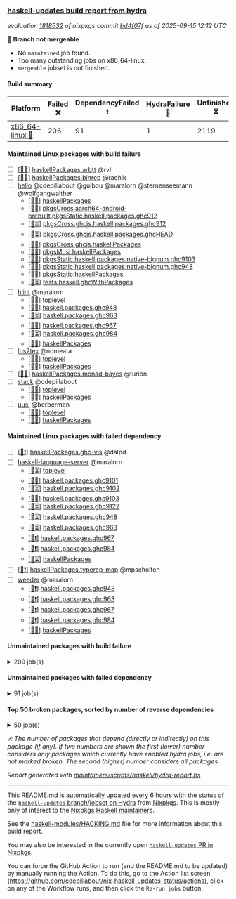 ### [haskell-updates build report from hydra](https://hydra.nixos.org/jobset/nixpkgs/haskell-updates)
*evaluation [1818532](https://hydra.nixos.org/eval/1818532) of nixpkgs commit [bd4f07f](https://github.com/NixOS/nixpkgs/commits/bd4f07f2c11a0ad031c4c6c615bd3e3d6d39189c) as of 2025-09-15 12:12 UTC*

🔴 **Branch not mergeable**
  * No `maintained` job found.
  * Too many outstanding jobs on x86_64-linux.
  * `mergeable` jobset is not finished.

#### Build summary

 | Platform | Failed ❌ | DependencyFailed ❗ | HydraFailure 🚧 | Unfinished ⏳ | Success ✅ | 
 | --- | --- | --- | --- | --- | --- | 
 | [x86_64-linux 🐧](https://hydra.nixos.org/eval/1818532?filter=.x86_64-linux) | 206 | 91 | 1 | 2119 | 5141 | 
#### Maintained Linux packages with build failure
- [ ] [[🐧❌]](https://hydra.nixos.org/build/307516851) [haskellPackages.arbtt](https://hydra.nixos.org/eval/1818532?filter=haskellPackages.arbtt) @rvl
- [ ] [[🐧❌]](https://hydra.nixos.org/build/307517077) [haskellPackages.binrep](https://hydra.nixos.org/eval/1818532?filter=haskellPackages.binrep) @raehik
- [ ] [hello](https://hydra.nixos.org/eval/1818532?filter=hello) @cdepillabout @guibou @maralorn @sternenseemann @wolfgangwalther
  - [[🐧✅]](https://hydra.nixos.org/build/307519173) [haskellPackages](https://hydra.nixos.org/eval/1818532?filter=haskellPackages.hello)
  - [[🐧✅]](https://hydra.nixos.org/build/307523365) [pkgsCross.aarch64-android-prebuilt.pkgsStatic.haskell.packages.ghc912](https://hydra.nixos.org/eval/1818532?filter=pkgsCross.aarch64-android-prebuilt.pkgsStatic.haskell.packages.ghc912.hello)
  - [[🐧⏳]](https://hydra.nixos.org/build/307611663) [pkgsCross.ghcjs.haskell.packages.ghc912](https://hydra.nixos.org/eval/1818532?filter=pkgsCross.ghcjs.haskell.packages.ghc912.hello)
  - [[🐧⏳]](https://hydra.nixos.org/build/307611667) [pkgsCross.ghcjs.haskell.packages.ghcHEAD](https://hydra.nixos.org/eval/1818532?filter=pkgsCross.ghcjs.haskell.packages.ghcHEAD.hello)
  - [[🐧✅]](https://hydra.nixos.org/build/307611671) [pkgsCross.ghcjs.haskellPackages](https://hydra.nixos.org/eval/1818532?filter=pkgsCross.ghcjs.haskellPackages.hello)
  - [[🐧✅]](https://hydra.nixos.org/build/307523381) [pkgsMusl.haskellPackages](https://hydra.nixos.org/eval/1818532?filter=pkgsMusl.haskellPackages.hello)
  - [[🐧❌]](https://hydra.nixos.org/build/307523388) [pkgsStatic.haskell.packages.native-bignum.ghc9103](https://hydra.nixos.org/eval/1818532?filter=pkgsStatic.haskell.packages.native-bignum.ghc9103.hello)
  - [[🐧✅]](https://hydra.nixos.org/build/307511899) [pkgsStatic.haskell.packages.native-bignum.ghc948](https://hydra.nixos.org/eval/1818532?filter=pkgsStatic.haskell.packages.native-bignum.ghc948.hello)
  - [[🐧✅]](https://hydra.nixos.org/build/307511902) [pkgsStatic.haskellPackages](https://hydra.nixos.org/eval/1818532?filter=pkgsStatic.haskellPackages.hello)
  - [[🐧⏳]](https://hydra.nixos.org/build/307523433) [tests.haskell.ghcWithPackages](https://hydra.nixos.org/eval/1818532?filter=tests.haskell.ghcWithPackages.hello)
- [ ] [hlint](https://hydra.nixos.org/eval/1818532?filter=hlint) @maralorn
  - [[🐧✅]](https://hydra.nixos.org/build/307523323) [toplevel](https://hydra.nixos.org/eval/1818532?filter=hlint)
  - [[🐧✅]](https://hydra.nixos.org/build/307504305) [haskell.packages.ghc948](https://hydra.nixos.org/eval/1818532?filter=haskell.packages.ghc948.hlint)
  - [[🐧⏳]](https://hydra.nixos.org/build/307609865) [haskell.packages.ghc963](https://hydra.nixos.org/eval/1818532?filter=haskell.packages.ghc963.hlint)
  - [[🐧❌]](https://hydra.nixos.org/build/307609888) [haskell.packages.ghc967](https://hydra.nixos.org/eval/1818532?filter=haskell.packages.ghc967.hlint)
  - [[🐧⏳]](https://hydra.nixos.org/build/307609887) [haskell.packages.ghc984](https://hydra.nixos.org/eval/1818532?filter=haskell.packages.ghc984.hlint)
  - [[🐧✅]](https://hydra.nixos.org/build/307519260) [haskellPackages](https://hydra.nixos.org/eval/1818532?filter=haskellPackages.hlint)
- [ ] [lhs2tex](https://hydra.nixos.org/eval/1818532?filter=lhs2tex) @nomeata
  - [[🐧❌]](https://hydra.nixos.org/build/307523330) [toplevel](https://hydra.nixos.org/eval/1818532?filter=lhs2tex)
  - [[🐧❌]](https://hydra.nixos.org/build/307520007) [haskellPackages](https://hydra.nixos.org/eval/1818532?filter=haskellPackages.lhs2tex)
- [ ] [[🐧❌]](https://hydra.nixos.org/build/307520391) [haskellPackages.monad-bayes](https://hydra.nixos.org/eval/1818532?filter=haskellPackages.monad-bayes) @turion
- [ ] [stack](https://hydra.nixos.org/eval/1818532?filter=stack) @cdepillabout
  - [[🐧❌]](https://hydra.nixos.org/build/307611676) [toplevel](https://hydra.nixos.org/eval/1818532?filter=stack)
  - [[🐧❌]](https://hydra.nixos.org/build/307611399) [haskellPackages](https://hydra.nixos.org/eval/1818532?filter=haskellPackages.stack)
- [ ] [uusi](https://hydra.nixos.org/eval/1818532?filter=uusi) @berberman
  - [[🐧❌]](https://hydra.nixos.org/build/307523422) [toplevel](https://hydra.nixos.org/eval/1818532?filter=uusi)
  - [[🐧❌]](https://hydra.nixos.org/build/307522902) [haskellPackages](https://hydra.nixos.org/eval/1818532?filter=haskellPackages.uusi)
#### Maintained Linux packages with failed dependency
- [ ] [[🐧❗]](https://hydra.nixos.org/build/307518607) [haskellPackages.ghc-vis](https://hydra.nixos.org/eval/1818532?filter=haskellPackages.ghc-vis) @dalpd
- [ ] [haskell-language-server](https://hydra.nixos.org/eval/1818532?filter=haskell-language-server) @maralorn
  - [[🐧⏳]](https://hydra.nixos.org/build/307609909) [toplevel](https://hydra.nixos.org/eval/1818532?filter=haskell-language-server)
  - [[🐧✅]](https://hydra.nixos.org/build/307609845) [haskell.packages.ghc9101](https://hydra.nixos.org/eval/1818532?filter=haskell.packages.ghc9101.haskell-language-server)
  - [[🐧⏳]](https://hydra.nixos.org/build/307609854) [haskell.packages.ghc9102](https://hydra.nixos.org/eval/1818532?filter=haskell.packages.ghc9102.haskell-language-server)
  - [[🐧✅]](https://hydra.nixos.org/build/307609861) [haskell.packages.ghc9103](https://hydra.nixos.org/eval/1818532?filter=haskell.packages.ghc9103.haskell-language-server)
  - [[🐧⏳]](https://hydra.nixos.org/build/307609875) [haskell.packages.ghc9122](https://hydra.nixos.org/eval/1818532?filter=haskell.packages.ghc9122.haskell-language-server)
  - [[🐧⏳]](https://hydra.nixos.org/build/307609890) [haskell.packages.ghc948](https://hydra.nixos.org/eval/1818532?filter=haskell.packages.ghc948.haskell-language-server)
  - [[🐧⏳]](https://hydra.nixos.org/build/307609904) [haskell.packages.ghc963](https://hydra.nixos.org/eval/1818532?filter=haskell.packages.ghc963.haskell-language-server)
  - [[🐧❗]](https://hydra.nixos.org/build/307609906) [haskell.packages.ghc967](https://hydra.nixos.org/eval/1818532?filter=haskell.packages.ghc967.haskell-language-server)
  - [[🐧❗]](https://hydra.nixos.org/build/307609931) [haskell.packages.ghc984](https://hydra.nixos.org/eval/1818532?filter=haskell.packages.ghc984.haskell-language-server)
  - [[🐧⏳]](https://hydra.nixos.org/build/307610850) [haskellPackages](https://hydra.nixos.org/eval/1818532?filter=haskellPackages.haskell-language-server)
- [ ] [[🐧❗]](https://hydra.nixos.org/build/307522751) [haskellPackages.typerep-map](https://hydra.nixos.org/eval/1818532?filter=haskellPackages.typerep-map) @mpscholten
- [ ] [weeder](https://hydra.nixos.org/eval/1818532?filter=weeder) @maralorn
  - [[🐧❗]](https://hydra.nixos.org/build/307504307) [haskell.packages.ghc948](https://hydra.nixos.org/eval/1818532?filter=haskell.packages.ghc948.weeder)
  - [[🐧❗]](https://hydra.nixos.org/build/307504329) [haskell.packages.ghc963](https://hydra.nixos.org/eval/1818532?filter=haskell.packages.ghc963.weeder)
  - [[🐧❗]](https://hydra.nixos.org/build/307504357) [haskell.packages.ghc967](https://hydra.nixos.org/eval/1818532?filter=haskell.packages.ghc967.weeder)
  - [[🐧❗]](https://hydra.nixos.org/build/307504392) [haskell.packages.ghc984](https://hydra.nixos.org/eval/1818532?filter=haskell.packages.ghc984.weeder)
  - [[🐧✅]](https://hydra.nixos.org/build/307523095) [haskellPackages](https://hydra.nixos.org/eval/1818532?filter=haskellPackages.weeder)
#### Unmaintained packages with build failure
<details><summary>209 job(s) </summary>

- [ ] [[🐧❌]](https://hydra.nixos.org/build/307518583) [haskellPackages.ghc-typelits-knownnat](https://hydra.nixos.org/eval/1818532?filter=haskellPackages.ghc-typelits-knownnat)  ⤴️ 20 | 60
- [ ] [[🐧❌]](https://hydra.nixos.org/build/307519070) [haskellPackages.hashmap-io](https://hydra.nixos.org/eval/1818532?filter=haskellPackages.hashmap-io)  ⤴️ 5 | 9
- [ ] [[🐧❌]](https://hydra.nixos.org/build/307516269) [haskellPackages.accelerate](https://hydra.nixos.org/eval/1818532?filter=haskellPackages.accelerate)  ⤴️ 4 | 42
- [ ] [[🐧❌]](https://hydra.nixos.org/build/307517496) [haskellPackages.conferer](https://hydra.nixos.org/eval/1818532?filter=haskellPackages.conferer)  ⤴️ 4 | 13
- [ ] [[🐧❌]](https://hydra.nixos.org/build/307516784) [haskellPackages.ascii-caseless](https://hydra.nixos.org/eval/1818532?filter=haskellPackages.ascii-caseless)  ⤴️ 4 | 12
- [ ] [[🐧❌]](https://hydra.nixos.org/build/307520084) [haskellPackages.liquid-ghc-prim](https://hydra.nixos.org/eval/1818532?filter=haskellPackages.liquid-ghc-prim)  ⤴️ 4 | 4
- [ ] [[🐧❌]](https://hydra.nixos.org/build/307519565) [haskellPackages.hw-string-parse](https://hydra.nixos.org/eval/1818532?filter=haskellPackages.hw-string-parse)  ⤴️ 3 | 29
- [ ] [[🐧❌]](https://hydra.nixos.org/build/307518686) [haskellPackages.gitlib](https://hydra.nixos.org/eval/1818532?filter=haskellPackages.gitlib)  ⤴️ 3 | 7
- [ ] [[🐧❌]](https://hydra.nixos.org/build/307520550) [haskellPackages.nanovg](https://hydra.nixos.org/eval/1818532?filter=haskellPackages.nanovg)  ⤴️ 3 | 5
- [ ] [[🐧❌]](https://hydra.nixos.org/build/307521928) [haskellPackages.single-tuple](https://hydra.nixos.org/eval/1818532?filter=haskellPackages.single-tuple)  ⤴️ 3 | 4
- [ ] [[🐧❌]](https://hydra.nixos.org/build/307522842) [haskellPackages.universum](https://hydra.nixos.org/eval/1818532?filter=haskellPackages.universum)  ⤴️ 2 | 25
- [ ] [[🐧❌]](https://hydra.nixos.org/build/307521331) [haskellPackages.quantification](https://hydra.nixos.org/eval/1818532?filter=haskellPackages.quantification)  ⤴️ 2 | 10
- [ ] [[🐧❌]](https://hydra.nixos.org/build/307519217) [haskellPackages.hgmp](https://hydra.nixos.org/eval/1818532?filter=haskellPackages.hgmp)  ⤴️ 2 | 6
- [ ] [[🐧❌]](https://hydra.nixos.org/build/307521709) [haskellPackages.selda](https://hydra.nixos.org/eval/1818532?filter=haskellPackages.selda)  ⤴️ 2 | 4
- [ ] [[🐧❌]](https://hydra.nixos.org/build/307610816) [haskellPackages.gtk-strut](https://hydra.nixos.org/eval/1818532?filter=haskellPackages.gtk-strut)  ⤴️ 2 | 2
- [ ] [[🐧❌]](https://hydra.nixos.org/build/307522197) [haskellPackages.strict-containers](https://hydra.nixos.org/eval/1818532?filter=haskellPackages.strict-containers)  ⤴️ 2 | 2
- [ ] [[🐧❌]](https://hydra.nixos.org/build/307520711) [haskellPackages.o-clock](https://hydra.nixos.org/eval/1818532?filter=haskellPackages.o-clock)  ⤴️ 1 | 11
- [ ] [[🐧❌]](https://hydra.nixos.org/build/307517438) [haskellPackages.compact-word-vectors](https://hydra.nixos.org/eval/1818532?filter=haskellPackages.compact-word-vectors)  ⤴️ 1 | 10
- [ ] [[🐧❌]](https://hydra.nixos.org/build/307517440) [haskellPackages.compdata](https://hydra.nixos.org/eval/1818532?filter=haskellPackages.compdata)  ⤴️ 1 | 10
- [ ] [[🐧❌]](https://hydra.nixos.org/build/307517167) [haskellPackages.bytestring-nums](https://hydra.nixos.org/eval/1818532?filter=haskellPackages.bytestring-nums)  ⤴️ 1 | 9
- [ ] [[🐧❌]](https://hydra.nixos.org/build/307519243) [haskellPackages.hjson](https://hydra.nixos.org/eval/1818532?filter=haskellPackages.hjson)  ⤴️ 1 | 6
- [ ] [[🐧❌]](https://hydra.nixos.org/build/307522924) [haskellPackages.uuagc-cabal](https://hydra.nixos.org/eval/1818532?filter=haskellPackages.uuagc-cabal)  ⤴️ 1 | 5
- [ ] [[🐧❌]](https://hydra.nixos.org/build/307517066) [haskellPackages.bookhound](https://hydra.nixos.org/eval/1818532?filter=haskellPackages.bookhound)  ⤴️ 1 | 3
- [ ] [[🐧❌]](https://hydra.nixos.org/build/307518707) [haskellPackages.gll](https://hydra.nixos.org/eval/1818532?filter=haskellPackages.gll)  ⤴️ 1 | 3
- [ ] [[🐧❌]](https://hydra.nixos.org/build/307519510) [haskellPackages.hspray](https://hydra.nixos.org/eval/1818532?filter=haskellPackages.hspray)  ⤴️ 1 | 3
- [ ] [[🐧❌]](https://hydra.nixos.org/build/307520429) [haskellPackages.mono-traversable-keys](https://hydra.nixos.org/eval/1818532?filter=haskellPackages.mono-traversable-keys)  ⤴️ 1 | 3
- [ ] [[🐧❌]](https://hydra.nixos.org/build/307516240) [haskellPackages.WeakSets](https://hydra.nixos.org/eval/1818532?filter=haskellPackages.WeakSets)  ⤴️ 1 | 2
- [ ] [[🐧❌]](https://hydra.nixos.org/build/307518603) [haskellPackages.ghci-dap](https://hydra.nixos.org/eval/1818532?filter=haskellPackages.ghci-dap)  ⤴️ 1 | 2
- [ ] [[🐧❌]](https://hydra.nixos.org/build/307518936) [haskellPackages.graph-wrapper](https://hydra.nixos.org/eval/1818532?filter=haskellPackages.graph-wrapper)  ⤴️ 1 | 2
- [ ] [[🐧❌]](https://hydra.nixos.org/build/307521213) [haskellPackages.primitive-containers](https://hydra.nixos.org/eval/1818532?filter=haskellPackages.primitive-containers)  ⤴️ 1 | 2
- [ ] [[🐧❌]](https://hydra.nixos.org/build/307523066) [haskellPackages.webkitgtk3-javascriptcore](https://hydra.nixos.org/eval/1818532?filter=haskellPackages.webkitgtk3-javascriptcore)  ⤴️ 1 | 2
- [ ] [[🐧❌]](https://hydra.nixos.org/build/307517807) [haskellPackages.defun-bool](https://hydra.nixos.org/eval/1818532?filter=haskellPackages.defun-bool)  ⤴️ 1 | 1
- [ ] [[🐧❌]](https://hydra.nixos.org/build/307518053) [haskellPackages.effects](https://hydra.nixos.org/eval/1818532?filter=haskellPackages.effects)  ⤴️ 1 | 1
- [ ] [[🐧❌]](https://hydra.nixos.org/build/307518185) [haskellPackages.explainable-predicates](https://hydra.nixos.org/eval/1818532?filter=haskellPackages.explainable-predicates)  ⤴️ 1 | 1
- [ ] [[🐧❌]](https://hydra.nixos.org/build/307518209) [haskellPackages.fadno-xml](https://hydra.nixos.org/eval/1818532?filter=haskellPackages.fadno-xml)  ⤴️ 1 | 1
- [ ] [[🐧❌]](https://hydra.nixos.org/build/307518380) [haskellPackages.fp-ieee](https://hydra.nixos.org/eval/1818532?filter=haskellPackages.fp-ieee)  ⤴️ 1 | 1
- [ ] [[🐧❌]](https://hydra.nixos.org/build/307518584) [haskellPackages.ghc-heap-view](https://hydra.nixos.org/eval/1818532?filter=haskellPackages.ghc-heap-view)  ⤴️ 1 | 1
- [ ] [[🐧❌]](https://hydra.nixos.org/build/307518669) [haskellPackages.gigaparsec](https://hydra.nixos.org/eval/1818532?filter=haskellPackages.gigaparsec)  ⤴️ 1 | 1
- [ ] [[🐧❌]](https://hydra.nixos.org/build/307520076) [haskellPackages.liquid-prelude](https://hydra.nixos.org/eval/1818532?filter=haskellPackages.liquid-prelude)  ⤴️ 1 | 1
- [ ] [[🐧❌]](https://hydra.nixos.org/build/307520133) [haskellPackages.long-double](https://hydra.nixos.org/eval/1818532?filter=haskellPackages.long-double)  ⤴️ 1 | 1
- [ ] [[🐧❌]](https://hydra.nixos.org/build/307521504) [haskellPackages.regression-simple](https://hydra.nixos.org/eval/1818532?filter=haskellPackages.regression-simple)  ⤴️ 1 | 1
- [ ] [[🐧❌]](https://hydra.nixos.org/build/307521826) [haskellPackages.servant-routes](https://hydra.nixos.org/eval/1818532?filter=haskellPackages.servant-routes)  ⤴️ 1 | 1
- [ ] [[🐧❌]](https://hydra.nixos.org/build/307522184) [haskellPackages.stm-tlist](https://hydra.nixos.org/eval/1818532?filter=haskellPackages.stm-tlist)  ⤴️ 1 | 1
- [ ] [[🐧❌]](https://hydra.nixos.org/build/307522286) [haskellPackages.symtegration](https://hydra.nixos.org/eval/1818532?filter=haskellPackages.symtegration)  ⤴️ 1 | 1
- [ ] [[🐧❌]](https://hydra.nixos.org/build/307522857) [haskellPackages.unleash-client-haskell-core](https://hydra.nixos.org/eval/1818532?filter=haskellPackages.unleash-client-haskell-core)  ⤴️ 1 | 1
- [ ] [[🐧❌]](https://hydra.nixos.org/build/307611565) [haskellPackages.wild-bind-indicator](https://hydra.nixos.org/eval/1818532?filter=haskellPackages.wild-bind-indicator)  ⤴️ 1 | 1
- [ ] [[🐧❌]](https://hydra.nixos.org/build/307518230) [haskellPackages.extensible](https://hydra.nixos.org/eval/1818532?filter=haskellPackages.extensible)  ⤴️ 0 | 13
- [ ] [[🐧❌]](https://hydra.nixos.org/build/307518197) [haskellPackages.extensible-effects](https://hydra.nixos.org/eval/1818532?filter=haskellPackages.extensible-effects)  ⤴️ 0 | 11
- [ ] [[🐧❌]](https://hydra.nixos.org/build/307518394) [haskellPackages.freer-simple](https://hydra.nixos.org/eval/1818532?filter=haskellPackages.freer-simple)  ⤴️ 0 | 9
- [ ] [[🐧❌]](https://hydra.nixos.org/build/307519683) [haskellPackages.int-cast](https://hydra.nixos.org/eval/1818532?filter=haskellPackages.int-cast)  ⤴️ 0 | 9
- [ ] [[🐧❌]](https://hydra.nixos.org/build/307518463) [haskellPackages.general-allocate](https://hydra.nixos.org/eval/1818532?filter=haskellPackages.general-allocate)  ⤴️ 0 | 7
- [ ] [[🐧❌]](https://hydra.nixos.org/build/307522991) [haskellPackages.vulkan-utils](https://hydra.nixos.org/eval/1818532?filter=haskellPackages.vulkan-utils)  ⤴️ 0 | 7
- [ ] [[🐧❌]](https://hydra.nixos.org/build/307518055) [haskellPackages.either-list-functions](https://hydra.nixos.org/eval/1818532?filter=haskellPackages.either-list-functions)  ⤴️ 0 | 6
- [ ] [[🐧❌]](https://hydra.nixos.org/build/307518247) [haskellPackages.fec](https://hydra.nixos.org/eval/1818532?filter=haskellPackages.fec)  ⤴️ 0 | 5
- [ ] [[🐧❌]](https://hydra.nixos.org/build/307518337) [haskellPackages.folly-clib](https://hydra.nixos.org/eval/1818532?filter=haskellPackages.folly-clib)  ⤴️ 0 | 5
- [ ] [[🐧❌]](https://hydra.nixos.org/build/307520047) [haskellPackages.limp](https://hydra.nixos.org/eval/1818532?filter=haskellPackages.limp)  ⤴️ 0 | 5
- [ ] [[🐧❌]](https://hydra.nixos.org/build/307521638) [haskellPackages.run-haskell-module](https://hydra.nixos.org/eval/1818532?filter=haskellPackages.run-haskell-module)  ⤴️ 0 | 5
- [ ] [[🐧❌]](https://hydra.nixos.org/build/307523072) [haskellPackages.webkit](https://hydra.nixos.org/eval/1818532?filter=haskellPackages.webkit)  ⤴️ 0 | 5
- [ ] [[🐧❌]](https://hydra.nixos.org/build/307520442) [haskellPackages.monoid-statistics](https://hydra.nixos.org/eval/1818532?filter=haskellPackages.monoid-statistics)  ⤴️ 0 | 4
- [ ] [[🐧❌]](https://hydra.nixos.org/build/307522058) [haskellPackages.spatial-rotations](https://hydra.nixos.org/eval/1818532?filter=haskellPackages.spatial-rotations)  ⤴️ 0 | 4
- [ ] [[🐧❌]](https://hydra.nixos.org/build/307518242) [haskellPackages.fb-stubs](https://hydra.nixos.org/eval/1818532?filter=haskellPackages.fb-stubs)  ⤴️ 0 | 3
- [ ] [[🐧❌]](https://hydra.nixos.org/build/307518948) [haskellPackages.grid](https://hydra.nixos.org/eval/1818532?filter=haskellPackages.grid)  ⤴️ 0 | 3
- [ ] [[🐧❌]](https://hydra.nixos.org/build/307521455) [haskellPackages.record-dot-preprocessor](https://hydra.nixos.org/eval/1818532?filter=haskellPackages.record-dot-preprocessor)  ⤴️ 0 | 3
- [ ] [[🐧❌]](https://hydra.nixos.org/build/307517203) [haskellPackages.cabal-macosx](https://hydra.nixos.org/eval/1818532?filter=haskellPackages.cabal-macosx)  ⤴️ 0 | 2
- [ ] [[🐧❌]](https://hydra.nixos.org/build/307517482) [haskellPackages.concurrent-utilities](https://hydra.nixos.org/eval/1818532?filter=haskellPackages.concurrent-utilities)  ⤴️ 0 | 2
- [ ] [[🐧❌]](https://hydra.nixos.org/build/307518529) [haskellPackages.geniplate-mirror](https://hydra.nixos.org/eval/1818532?filter=haskellPackages.geniplate-mirror)  ⤴️ 0 | 2
- [ ] [[🐧❌]](https://hydra.nixos.org/build/307518994) [haskellPackages.hBDD](https://hydra.nixos.org/eval/1818532?filter=haskellPackages.hBDD)  ⤴️ 0 | 2
- [ ] [[🐧❌]](https://hydra.nixos.org/build/307519194) [haskellPackages.heroku](https://hydra.nixos.org/eval/1818532?filter=haskellPackages.heroku)  ⤴️ 0 | 2
- [ ] [[🐧❌]](https://hydra.nixos.org/build/307519252) [haskellPackages.hindent](https://hydra.nixos.org/eval/1818532?filter=haskellPackages.hindent)  ⤴️ 0 | 2
- [ ] [[🐧❌]](https://hydra.nixos.org/build/307520912) [haskellPackages.partial-order](https://hydra.nixos.org/eval/1818532?filter=haskellPackages.partial-order)  ⤴️ 0 | 2
- [ ] [[🐧❌]](https://hydra.nixos.org/build/307521087) [haskellPackages.polysemy-log-co](https://hydra.nixos.org/eval/1818532?filter=haskellPackages.polysemy-log-co)  ⤴️ 0 | 2
- [ ] [[🐧❌]](https://hydra.nixos.org/build/307522805) [haskellPackages.unfork](https://hydra.nixos.org/eval/1818532?filter=haskellPackages.unfork)  ⤴️ 0 | 2
- [ ] [[🐧❌]](https://hydra.nixos.org/build/307611599) [haskellPackages.yesod-auth-hashdb](https://hydra.nixos.org/eval/1818532?filter=haskellPackages.yesod-auth-hashdb)  ⤴️ 0 | 2
- [ ] [[🐧❌]](https://hydra.nixos.org/build/307515931) [haskellPackages.Cabal-hooks](https://hydra.nixos.org/eval/1818532?filter=haskellPackages.Cabal-hooks)  ⤴️ 0 | 1
- [ ] [[🐧❌]](https://hydra.nixos.org/build/307517814) [haskellPackages.delaunayNd](https://hydra.nixos.org/eval/1818532?filter=haskellPackages.delaunayNd)  ⤴️ 0 | 1
- [ ] [[🐧❌]](https://hydra.nixos.org/build/307518032) [haskellPackages.easy-logger](https://hydra.nixos.org/eval/1818532?filter=haskellPackages.easy-logger)  ⤴️ 0 | 1
- [ ] [[🐧❌]](https://hydra.nixos.org/build/307518434) [haskellPackages.funcons-values](https://hydra.nixos.org/eval/1818532?filter=haskellPackages.funcons-values)  ⤴️ 0 | 1
- [ ] [[🐧❌]](https://hydra.nixos.org/build/307519247) [haskellPackages.hkd](https://hydra.nixos.org/eval/1818532?filter=haskellPackages.hkd)  ⤴️ 0 | 1
- [ ] [[🐧❌]](https://hydra.nixos.org/build/307610912) [haskellPackages.hoauth2-providers](https://hydra.nixos.org/eval/1818532?filter=haskellPackages.hoauth2-providers)  ⤴️ 0 | 1
- [ ] [[🐧❌]](https://hydra.nixos.org/build/307519553) [haskellPackages.hw-hedgehog](https://hydra.nixos.org/eval/1818532?filter=haskellPackages.hw-hedgehog)  ⤴️ 0 | 1
- [ ] [[🐧❌]](https://hydra.nixos.org/build/307520493) [haskellPackages.multi-containers](https://hydra.nixos.org/eval/1818532?filter=haskellPackages.multi-containers)  ⤴️ 0 | 1
- [ ] [[🐧❌]](https://hydra.nixos.org/build/307522028) [haskellPackages.snappy-hs](https://hydra.nixos.org/eval/1818532?filter=haskellPackages.snappy-hs)  ⤴️ 0 | 1
- [ ] [[🐧❌]](https://hydra.nixos.org/build/307522744) [haskellPackages.typed-protocols](https://hydra.nixos.org/eval/1818532?filter=haskellPackages.typed-protocols)  ⤴️ 0 | 1
- [ ] [[🐧❌]](https://hydra.nixos.org/build/307523211) [haskellPackages.xz](https://hydra.nixos.org/eval/1818532?filter=haskellPackages.xz)  ⤴️ 0 | 1
- [ ] [[🐧❌]](https://hydra.nixos.org/build/307515919) [haskellPackages.AsyncRattus](https://hydra.nixos.org/eval/1818532?filter=haskellPackages.AsyncRattus) 
- [ ] [[🐧❌]](https://hydra.nixos.org/build/307515968) [haskellPackages.ConClusion](https://hydra.nixos.org/eval/1818532?filter=haskellPackages.ConClusion) 
- [ ] [[🐧❌]](https://hydra.nixos.org/build/307515955) [haskellPackages.DBFunctor](https://hydra.nixos.org/eval/1818532?filter=haskellPackages.DBFunctor) 
- [ ] [[🐧❌]](https://hydra.nixos.org/build/307516312) [haskellPackages.aeson-generic-default](https://hydra.nixos.org/eval/1818532?filter=haskellPackages.aeson-generic-default) 
- [ ] [[🐧❌]](https://hydra.nixos.org/build/307516853) [haskellPackages.atomic-css](https://hydra.nixos.org/eval/1818532?filter=haskellPackages.atomic-css) 
- [ ] [[🐧❌]](https://hydra.nixos.org/build/307516873) [haskellPackages.aws-secrets](https://hydra.nixos.org/eval/1818532?filter=haskellPackages.aws-secrets) 
- [ ] [[🐧❌]](https://hydra.nixos.org/build/307516881) [haskellPackages.bamse](https://hydra.nixos.org/eval/1818532?filter=haskellPackages.bamse) 
- [ ] [[🐧❌]](https://hydra.nixos.org/build/307516959) [haskellPackages.betacode](https://hydra.nixos.org/eval/1818532?filter=haskellPackages.betacode) 
- [ ] [[🐧❌]](https://hydra.nixos.org/build/307517064) [haskellPackages.bluefin-algae](https://hydra.nixos.org/eval/1818532?filter=haskellPackages.bluefin-algae) 
- [ ] [[🐧❌]](https://hydra.nixos.org/build/307517069) [haskellPackages.bluefin-random](https://hydra.nixos.org/eval/1818532?filter=haskellPackages.bluefin-random) 
- [ ] [[🐧❌]](https://hydra.nixos.org/build/307517065) [haskellPackages.boardgame](https://hydra.nixos.org/eval/1818532?filter=haskellPackages.boardgame) 
- [ ] [[🐧❌]](https://hydra.nixos.org/build/307517131) [haskellPackages.brillo-algorithms](https://hydra.nixos.org/eval/1818532?filter=haskellPackages.brillo-algorithms) 
- [ ] [[🐧❌]](https://hydra.nixos.org/build/307517140) [haskellPackages.build](https://hydra.nixos.org/eval/1818532?filter=haskellPackages.build) 
- [ ] [[🐧❌]](https://hydra.nixos.org/build/307517214) [haskellPackages.cabal-cargs](https://hydra.nixos.org/eval/1818532?filter=haskellPackages.cabal-cargs) 
- [ ] [[🐧❌]](https://hydra.nixos.org/build/307517253) [haskellPackages.cassava-generic](https://hydra.nixos.org/eval/1818532?filter=haskellPackages.cassava-generic) 
- [ ] [[🐧❌]](https://hydra.nixos.org/build/307517278) [haskellPackages.cfuture](https://hydra.nixos.org/eval/1818532?filter=haskellPackages.cfuture) 
- [ ] [[🐧❌]](https://hydra.nixos.org/build/307517327) [haskellPackages.chessica](https://hydra.nixos.org/eval/1818532?filter=haskellPackages.chessica) 
- [ ] [[🐧❌]](https://hydra.nixos.org/build/307517405) [haskellPackages.co-log-effectful](https://hydra.nixos.org/eval/1818532?filter=haskellPackages.co-log-effectful) 
- [ ] [[🐧❌]](https://hydra.nixos.org/build/307517383) [haskellPackages.co-log-json](https://hydra.nixos.org/eval/1818532?filter=haskellPackages.co-log-json) 
- [ ] [[🐧❌]](https://hydra.nixos.org/build/307517392) [haskellPackages.codet-plugin](https://hydra.nixos.org/eval/1818532?filter=haskellPackages.codet-plugin) 
- [ ] [[🐧❌]](https://hydra.nixos.org/build/307517425) [haskellPackages.comma-and](https://hydra.nixos.org/eval/1818532?filter=haskellPackages.comma-and) 
- [ ] [[🐧❌]](https://hydra.nixos.org/build/307517530) [haskellPackages.continuum](https://hydra.nixos.org/eval/1818532?filter=haskellPackages.continuum) 
- [ ] [[🐧❌]](https://hydra.nixos.org/build/307517531) [haskellPackages.continuum-client](https://hydra.nixos.org/eval/1818532?filter=haskellPackages.continuum-client) 
- [ ] [[🐧❌]](https://hydra.nixos.org/build/307517578) [haskellPackages.cpmonad](https://hydra.nixos.org/eval/1818532?filter=haskellPackages.cpmonad) 
- [ ] [[🐧❌]](https://hydra.nixos.org/build/307610403) [haskellPackages.criterion-compare](https://hydra.nixos.org/eval/1818532?filter=haskellPackages.criterion-compare) 
- [ ] [[🐧❌]](https://hydra.nixos.org/build/307517676) [haskellPackages.curly-expander](https://hydra.nixos.org/eval/1818532?filter=haskellPackages.curly-expander) 
- [ ] [[🐧❌]](https://hydra.nixos.org/build/307517739) [haskellPackages.data-forced](https://hydra.nixos.org/eval/1818532?filter=haskellPackages.data-forced) 
- [ ] [[🐧❌]](https://hydra.nixos.org/build/307517771) [haskellPackages.dataframe](https://hydra.nixos.org/eval/1818532?filter=haskellPackages.dataframe) 
- [ ] [[🐧❌]](https://hydra.nixos.org/build/307517939) [haskellPackages.dlist-nonempty](https://hydra.nixos.org/eval/1818532?filter=haskellPackages.dlist-nonempty) 
- [ ] [[🐧❌]](https://hydra.nixos.org/build/307517942) [haskellPackages.dns-patterns](https://hydra.nixos.org/eval/1818532?filter=haskellPackages.dns-patterns) 
- [ ] [[🐧❌]](https://hydra.nixos.org/build/307518024) [haskellPackages.drawille](https://hydra.nixos.org/eval/1818532?filter=haskellPackages.drawille) 
- [ ] [[🐧❌]](https://hydra.nixos.org/build/307518010) [haskellPackages.dvorak](https://hydra.nixos.org/eval/1818532?filter=haskellPackages.dvorak) 
- [ ] [[🐧❌]](https://hydra.nixos.org/build/307518043) [haskellPackages.effect-stack](https://hydra.nixos.org/eval/1818532?filter=haskellPackages.effect-stack) 
- [ ] [emanote](https://hydra.nixos.org/eval/1818532?filter=emanote) 
  - [[🐧⏳]](https://hydra.nixos.org/build/307609841) [toplevel](https://hydra.nixos.org/eval/1818532?filter=emanote)
  - [[🐧❌]](https://hydra.nixos.org/build/307610499) [haskellPackages](https://hydra.nixos.org/eval/1818532?filter=haskellPackages.emanote)
- [ ] [[🐧❌]](https://hydra.nixos.org/build/307518140) [haskellPackages.eo-phi-normalizer](https://hydra.nixos.org/eval/1818532?filter=haskellPackages.eo-phi-normalizer) 
- [ ] [[🐧❌]](https://hydra.nixos.org/build/307518175) [haskellPackages.exiftool](https://hydra.nixos.org/eval/1818532?filter=haskellPackages.exiftool) 
- [ ] [[🐧❌]](https://hydra.nixos.org/build/307610508) [haskellPackages.fadno-braids](https://hydra.nixos.org/eval/1818532?filter=haskellPackages.fadno-braids) 
- [ ] [[🐧❌]](https://hydra.nixos.org/build/307518270) [haskellPackages.fakedata-quickcheck](https://hydra.nixos.org/eval/1818532?filter=haskellPackages.fakedata-quickcheck) 
- [ ] [[🐧❌]](https://hydra.nixos.org/build/307518298) [haskellPackages.fixed-vector-hetero](https://hydra.nixos.org/eval/1818532?filter=haskellPackages.fixed-vector-hetero) 
- [ ] [[🐧❌]](https://hydra.nixos.org/build/307518312) [haskellPackages.flexible-numeric-parsers](https://hydra.nixos.org/eval/1818532?filter=haskellPackages.flexible-numeric-parsers) 
- [ ] [[🐧❌]](https://hydra.nixos.org/build/307518377) [haskellPackages.free-foil](https://hydra.nixos.org/eval/1818532?filter=haskellPackages.free-foil) 
- [ ] [[🐧❌]](https://hydra.nixos.org/build/307518376) [haskellPackages.free-listt](https://hydra.nixos.org/eval/1818532?filter=haskellPackages.free-listt) 
- [ ] [[🐧❌]](https://hydra.nixos.org/build/307518431) [haskellPackages.fuzzyfind](https://hydra.nixos.org/eval/1818532?filter=haskellPackages.fuzzyfind) 
- [ ] [[🐧❌]](https://hydra.nixos.org/build/307610537) [haskellPackages.genai-lib](https://hydra.nixos.org/eval/1818532?filter=haskellPackages.genai-lib) 
- [ ] [[🐧❌]](https://hydra.nixos.org/build/307518550) [haskellPackages.ghc-debug-client](https://hydra.nixos.org/eval/1818532?filter=haskellPackages.ghc-debug-client) 
- [ ] [[🐧❌]](https://hydra.nixos.org/build/307518574) [haskellPackages.ghc-hie](https://hydra.nixos.org/eval/1818532?filter=haskellPackages.ghc-hie) 
- [ ] [ghc-lib](https://hydra.nixos.org/eval/1818532?filter=ghc-lib) 
  - [[🐧✅]](https://hydra.nixos.org/build/307504209) [haskell.packages.ghc9101](https://hydra.nixos.org/eval/1818532?filter=haskell.packages.ghc9101.ghc-lib)
  - [[🐧✅]](https://hydra.nixos.org/build/307504230) [haskell.packages.ghc9102](https://hydra.nixos.org/eval/1818532?filter=haskell.packages.ghc9102.ghc-lib)
  - [[🐧✅]](https://hydra.nixos.org/build/307515857) [haskell.packages.ghc9103](https://hydra.nixos.org/eval/1818532?filter=haskell.packages.ghc9103.ghc-lib)
  - [[🐧⏳]](https://hydra.nixos.org/build/307515880) [haskell.packages.ghc9122](https://hydra.nixos.org/eval/1818532?filter=haskell.packages.ghc9122.ghc-lib)
  - [[🐧✅]](https://hydra.nixos.org/build/307504277) [haskell.packages.ghc948](https://hydra.nixos.org/eval/1818532?filter=haskell.packages.ghc948.ghc-lib)
  - [[🐧⏳]](https://hydra.nixos.org/build/307609855) [haskell.packages.ghc963](https://hydra.nixos.org/eval/1818532?filter=haskell.packages.ghc963.ghc-lib)
  - [[🐧⏳]](https://hydra.nixos.org/build/307609870) [haskell.packages.ghc967](https://hydra.nixos.org/eval/1818532?filter=haskell.packages.ghc967.ghc-lib)
  - [[🐧❌]](https://hydra.nixos.org/build/307609882) [haskell.packages.ghc984](https://hydra.nixos.org/eval/1818532?filter=haskell.packages.ghc984.ghc-lib)
  - [[🐧✅]](https://hydra.nixos.org/build/307518557) [haskellPackages](https://hydra.nixos.org/eval/1818532?filter=haskellPackages.ghc-lib)
- [ ] [[🐧❌]](https://hydra.nixos.org/build/307518731) [haskellPackages.glue-ekg](https://hydra.nixos.org/eval/1818532?filter=haskellPackages.glue-ekg) 
- [ ] [[🐧❌]](https://hydra.nixos.org/build/307610812) [haskellPackages.grfn](https://hydra.nixos.org/eval/1818532?filter=haskellPackages.grfn) 
- [ ] [[🐧❌]](https://hydra.nixos.org/build/307518962) [haskellPackages.growable-vector](https://hydra.nixos.org/eval/1818532?filter=haskellPackages.growable-vector) 
- [ ] [[🐧❌]](https://hydra.nixos.org/build/307518980) [haskellPackages.gym-hs](https://hydra.nixos.org/eval/1818532?filter=haskellPackages.gym-hs) 
- [ ] [[🐧❌]](https://hydra.nixos.org/build/307519053) [haskellPackages.hascal](https://hydra.nixos.org/eval/1818532?filter=haskellPackages.hascal) 
- [ ] [[🐧❌]](https://hydra.nixos.org/build/307519073) [haskellPackages.hash-cons](https://hydra.nixos.org/eval/1818532?filter=haskellPackages.hash-cons) 
- [ ] [[🐧❌]](https://hydra.nixos.org/build/307610863) [haskellPackages.haskell-bee-pgmq](https://hydra.nixos.org/eval/1818532?filter=haskellPackages.haskell-bee-pgmq) 
- [ ] [[🐧❌]](https://hydra.nixos.org/build/307519163) [haskellPackages.hedgehog-optics](https://hydra.nixos.org/eval/1818532?filter=haskellPackages.hedgehog-optics) 
- [ ] [[🐧❌]](https://hydra.nixos.org/build/307519230) [haskellPackages.hiedb-plugin](https://hydra.nixos.org/eval/1818532?filter=haskellPackages.hiedb-plugin) 
- [ ] [[🐧❌]](https://hydra.nixos.org/build/307519242) [haskellPackages.histogram-simple](https://hydra.nixos.org/eval/1818532?filter=haskellPackages.histogram-simple) 
- [ ] [[🐧❌]](https://hydra.nixos.org/build/307519322) [haskellPackages.hout](https://hydra.nixos.org/eval/1818532?filter=haskellPackages.hout) 
- [ ] [[🐧❌]](https://hydra.nixos.org/build/307519342) [haskellPackages.hs-conllu](https://hydra.nixos.org/eval/1818532?filter=haskellPackages.hs-conllu) 
- [ ] [[🐧❌]](https://hydra.nixos.org/build/307519371) [haskellPackages.hs-onnxruntime-capi](https://hydra.nixos.org/eval/1818532?filter=haskellPackages.hs-onnxruntime-capi) 
- [ ] [[🐧❌]](https://hydra.nixos.org/build/307519601) [haskellPackages.idiomatic](https://hydra.nixos.org/eval/1818532?filter=haskellPackages.idiomatic) 
- [ ] [[🐧❌]](https://hydra.nixos.org/build/307519634) [haskellPackages.import-style-plugin](https://hydra.nixos.org/eval/1818532?filter=haskellPackages.import-style-plugin) 
- [ ] [[🐧❌]](https://hydra.nixos.org/build/307519677) [haskellPackages.inject](https://hydra.nixos.org/eval/1818532?filter=haskellPackages.inject) 
- [ ] [[🐧❌]](https://hydra.nixos.org/build/307519700) [haskellPackages.invert](https://hydra.nixos.org/eval/1818532?filter=haskellPackages.invert) 
- [ ] [[🐧❌]](https://hydra.nixos.org/build/307519920) [haskellPackages.language-thrift](https://hydra.nixos.org/eval/1818532?filter=haskellPackages.language-thrift) 
- [ ] [[🐧❌]](https://hydra.nixos.org/build/307520003) [haskellPackages.libiserv](https://hydra.nixos.org/eval/1818532?filter=haskellPackages.libiserv) 
- [ ] [[🐧❌]](https://hydra.nixos.org/build/307520031) [haskellPackages.libremidi](https://hydra.nixos.org/eval/1818532?filter=haskellPackages.libremidi) 
- [ ] [[🐧❌]](https://hydra.nixos.org/build/307520034) [haskellPackages.lima](https://hydra.nixos.org/eval/1818532?filter=haskellPackages.lima) 
- [ ] [[🐧❌]](https://hydra.nixos.org/build/307520068) [haskellPackages.liquid-parallel](https://hydra.nixos.org/eval/1818532?filter=haskellPackages.liquid-parallel) 
- [ ] [[🐧❌]](https://hydra.nixos.org/build/307520072) [haskellPackages.liquid-vector](https://hydra.nixos.org/eval/1818532?filter=haskellPackages.liquid-vector) 
- [ ] [[🐧❌]](https://hydra.nixos.org/build/307520092) [haskellPackages.list-fusion-probe](https://hydra.nixos.org/eval/1818532?filter=haskellPackages.list-fusion-probe) 
- [ ] [[🐧❌]](https://hydra.nixos.org/build/307520119) [haskellPackages.llvm-ffi-tools](https://hydra.nixos.org/eval/1818532?filter=haskellPackages.llvm-ffi-tools) 
- [ ] [[🐧❌]](https://hydra.nixos.org/build/307520164) [haskellPackages.lsql-csv](https://hydra.nixos.org/eval/1818532?filter=haskellPackages.lsql-csv) 
- [ ] [[🐧❌]](https://hydra.nixos.org/build/307520205) [haskellPackages.maquinitas-tidal](https://hydra.nixos.org/eval/1818532?filter=haskellPackages.maquinitas-tidal) 
- [ ] [[🐧❌]](https://hydra.nixos.org/build/307520300) [haskellPackages.midi-util](https://hydra.nixos.org/eval/1818532?filter=haskellPackages.midi-util) 
- [ ] [[🐧❌]](https://hydra.nixos.org/build/307520339) [haskellPackages.min-max-pqueue](https://hydra.nixos.org/eval/1818532?filter=haskellPackages.min-max-pqueue) 
- [ ] [[🐧❌]](https://hydra.nixos.org/build/307520571) [haskellPackages.nat-optics](https://hydra.nixos.org/eval/1818532?filter=haskellPackages.nat-optics) 
- [ ] [[🐧❌]](https://hydra.nixos.org/build/307520792) [haskellPackages.onama](https://hydra.nixos.org/eval/1818532?filter=haskellPackages.onama) 
- [ ] [[🐧❌]](https://hydra.nixos.org/build/307520852) [haskellPackages.ordinal](https://hydra.nixos.org/eval/1818532?filter=haskellPackages.ordinal) 
- [ ] [[🐧❌]](https://hydra.nixos.org/build/307521021) [haskellPackages.pipes-cacophony](https://hydra.nixos.org/eval/1818532?filter=haskellPackages.pipes-cacophony) 
- [ ] [[🐧❌]](https://hydra.nixos.org/build/307521032) [haskellPackages.pipes-lzma](https://hydra.nixos.org/eval/1818532?filter=haskellPackages.pipes-lzma) 
- [ ] [[🐧❌]](https://hydra.nixos.org/build/307611246) [haskellPackages.pr-tools](https://hydra.nixos.org/eval/1818532?filter=haskellPackages.pr-tools) 
- [ ] [[🐧❌]](https://hydra.nixos.org/build/307521316) [haskellPackages.ptr-peeker](https://hydra.nixos.org/eval/1818532?filter=haskellPackages.ptr-peeker) 
- [ ] [[🐧❌]](https://hydra.nixos.org/build/307521319) [haskellPackages.pvss](https://hydra.nixos.org/eval/1818532?filter=haskellPackages.pvss) 
- [ ] [[🐧❌]](https://hydra.nixos.org/build/307521383) [haskellPackages.random-mhs](https://hydra.nixos.org/eval/1818532?filter=haskellPackages.random-mhs) 
- [ ] [[🐧❌]](https://hydra.nixos.org/build/307611266) [haskellPackages.raytrace](https://hydra.nixos.org/eval/1818532?filter=haskellPackages.raytrace) 
- [ ] [[🐧❌]](https://hydra.nixos.org/build/307521488) [haskellPackages.reference-counting](https://hydra.nixos.org/eval/1818532?filter=haskellPackages.reference-counting) 
- [ ] [[🐧❌]](https://hydra.nixos.org/build/307521569) [haskellPackages.reflex-sdl2](https://hydra.nixos.org/eval/1818532?filter=haskellPackages.reflex-sdl2) 
- [ ] [[🐧❌]](https://hydra.nixos.org/build/307521538) [haskellPackages.regex-do](https://hydra.nixos.org/eval/1818532?filter=haskellPackages.regex-do) 
- [ ] [[🐧❌]](https://hydra.nixos.org/build/307521671) [haskellPackages.sat-simple](https://hydra.nixos.org/eval/1818532?filter=haskellPackages.sat-simple) 
- [ ] [[🐧❌]](https://hydra.nixos.org/build/307521764) [haskellPackages.sequitur](https://hydra.nixos.org/eval/1818532?filter=haskellPackages.sequitur) 
- [ ] [[🐧❌]](https://hydra.nixos.org/build/307521802) [haskellPackages.servant-serf](https://hydra.nixos.org/eval/1818532?filter=haskellPackages.servant-serf) 
- [ ] [[🐧❌]](https://hydra.nixos.org/build/307521831) [haskellPackages.sgf](https://hydra.nixos.org/eval/1818532?filter=haskellPackages.sgf) 
- [ ] [[🐧❌]](https://hydra.nixos.org/build/307521906) [haskellPackages.signed-multiset](https://hydra.nixos.org/eval/1818532?filter=haskellPackages.signed-multiset) 
- [ ] [[🐧❌]](https://hydra.nixos.org/build/307521947) [haskellPackages.sizes](https://hydra.nixos.org/eval/1818532?filter=haskellPackages.sizes) 
- [ ] [[🐧❌]](https://hydra.nixos.org/build/307521984) [haskellPackages.snack](https://hydra.nixos.org/eval/1818532?filter=haskellPackages.snack) 
- [ ] [[🐧❌]](https://hydra.nixos.org/build/307522010) [haskellPackages.snap-templates](https://hydra.nixos.org/eval/1818532?filter=haskellPackages.snap-templates) 
- [ ] [[🐧❌]](https://hydra.nixos.org/build/307522022) [haskellPackages.sound-change](https://hydra.nixos.org/eval/1818532?filter=haskellPackages.sound-change) 
- [ ] [[🐧❌]](https://hydra.nixos.org/build/307522048) [haskellPackages.species](https://hydra.nixos.org/eval/1818532?filter=haskellPackages.species) 
- [ ] [[🐧❌]](https://hydra.nixos.org/build/307522251) [haskellPackages.svgsym](https://hydra.nixos.org/eval/1818532?filter=haskellPackages.svgsym) 
- [ ] [[🐧❌]](https://hydra.nixos.org/build/307522349) [haskellPackages.tasty-checklist](https://hydra.nixos.org/eval/1818532?filter=haskellPackages.tasty-checklist) 
- [ ] [[🐧❌]](https://hydra.nixos.org/build/307522479) [haskellPackages.text-rope-zipper](https://hydra.nixos.org/eval/1818532?filter=haskellPackages.text-rope-zipper) 
- [ ] [[🐧❌]](https://hydra.nixos.org/build/307611449) [haskellPackages.tigerbeetle-hs](https://hydra.nixos.org/eval/1818532?filter=haskellPackages.tigerbeetle-hs) 
- [ ] [[🐧❌]](https://hydra.nixos.org/build/307611459) [haskellPackages.tmp-proc-zipkin](https://hydra.nixos.org/eval/1818532?filter=haskellPackages.tmp-proc-zipkin) 
- [ ] [[🐧❌]](https://hydra.nixos.org/build/307522616) [haskellPackages.toml-test-drivers](https://hydra.nixos.org/eval/1818532?filter=haskellPackages.toml-test-drivers) 
- [ ] [[🐧❌]](https://hydra.nixos.org/build/307522761) [haskellPackages.twentyseven](https://hydra.nixos.org/eval/1818532?filter=haskellPackages.twentyseven) 
- [ ] [[🐧❌]](https://hydra.nixos.org/build/307522793) [haskellPackages.typist](https://hydra.nixos.org/eval/1818532?filter=haskellPackages.typist) 
- [ ] [[🐧❌]](https://hydra.nixos.org/build/307522781) [haskellPackages.uku](https://hydra.nixos.org/eval/1818532?filter=haskellPackages.uku) 
- [ ] [[🐧❌]](https://hydra.nixos.org/build/307522948) [haskellPackages.vary](https://hydra.nixos.org/eval/1818532?filter=haskellPackages.vary) 
- [ ] [[🐧❌]](https://hydra.nixos.org/build/307522988) [haskellPackages.vext](https://hydra.nixos.org/eval/1818532?filter=haskellPackages.vext) 
- [ ] [[🐧❌]](https://hydra.nixos.org/build/307523102) [haskellPackages.wai-env](https://hydra.nixos.org/eval/1818532?filter=haskellPackages.wai-env) 
- [ ] [[🐧❌]](https://hydra.nixos.org/build/307523148) [haskellPackages.x-sum-type-boilerplate](https://hydra.nixos.org/eval/1818532?filter=haskellPackages.x-sum-type-boilerplate) 
- [ ] [[🐧❌]](https://hydra.nixos.org/build/307523231) [haskellPackages.yamlscript](https://hydra.nixos.org/eval/1818532?filter=haskellPackages.yamlscript) 
- [ ] [[🐧❌]](https://hydra.nixos.org/build/307611616) [haskellPackages.yampa-canvas](https://hydra.nixos.org/eval/1818532?filter=haskellPackages.yampa-canvas) 
</details>

#### Unmaintained packages with failed dependency
<details><summary>91 job(s) </summary>

- [ ] [[🐧❗]](https://hydra.nixos.org/build/307517338) [haskellPackages.clash-prelude](https://hydra.nixos.org/eval/1818532?filter=haskellPackages.clash-prelude)  ⤴️ 7 | 19
- [ ] [[🐧❗]](https://hydra.nixos.org/build/307520288) [haskellPackages.metro](https://hydra.nixos.org/eval/1818532?filter=haskellPackages.metro)  ⤴️ 4 | 8
- [ ] [[🐧❗]](https://hydra.nixos.org/build/307519556) [haskellPackages.hw-int](https://hydra.nixos.org/eval/1818532?filter=haskellPackages.hw-int)  ⤴️ 3 | 29
- [ ] [[🐧❗]](https://hydra.nixos.org/build/307516791) [haskellPackages.ascii-superset](https://hydra.nixos.org/eval/1818532?filter=haskellPackages.ascii-superset)  ⤴️ 3 | 11
- [ ] [[🐧❗]](https://hydra.nixos.org/build/307521512) [haskellPackages.registry](https://hydra.nixos.org/eval/1818532?filter=haskellPackages.registry)  ⤴️ 3 | 5
- [ ] [[🐧❗]](https://hydra.nixos.org/build/307520088) [haskellPackages.liquid-base](https://hydra.nixos.org/eval/1818532?filter=haskellPackages.liquid-base)  ⤴️ 3 | 3
- [ ] [[🐧❗]](https://hydra.nixos.org/build/307519557) [haskellPackages.hw-bits](https://hydra.nixos.org/eval/1818532?filter=haskellPackages.hw-bits)  ⤴️ 2 | 28
- [ ] [[🐧❗]](https://hydra.nixos.org/build/307517362) [haskellPackages.clash-lib](https://hydra.nixos.org/eval/1818532?filter=haskellPackages.clash-lib)  ⤴️ 2 | 9
- [ ] [[🐧❗]](https://hydra.nixos.org/build/307517504) [haskellPackages.conferer-aeson](https://hydra.nixos.org/eval/1818532?filter=haskellPackages.conferer-aeson)  ⤴️ 2 | 2
- [ ] [[🐧❗]](https://hydra.nixos.org/build/307520543) [haskellPackages.named-text](https://hydra.nixos.org/eval/1818532?filter=haskellPackages.named-text)  ⤴️ 2 | 2
- [ ] [[🐧❗]](https://hydra.nixos.org/build/307516799) [haskellPackages.ascii-numbers](https://hydra.nixos.org/eval/1818532?filter=haskellPackages.ascii-numbers)  ⤴️ 1 | 9
- [ ] [[🐧❗]](https://hydra.nixos.org/build/307516795) [haskellPackages.ascii-th](https://hydra.nixos.org/eval/1818532?filter=haskellPackages.ascii-th)  ⤴️ 1 | 9
- [ ] [[🐧❗]](https://hydra.nixos.org/build/307522732) [haskellPackages.type-natural](https://hydra.nixos.org/eval/1818532?filter=haskellPackages.type-natural)  ⤴️ 1 | 9
- [ ] [[🐧❗]](https://hydra.nixos.org/build/307517363) [haskellPackages.clash-ghc](https://hydra.nixos.org/eval/1818532?filter=haskellPackages.clash-ghc)  ⤴️ 1 | 4
- [ ] [[🐧❗]](https://hydra.nixos.org/build/307517706) [haskellPackages.dahdit](https://hydra.nixos.org/eval/1818532?filter=haskellPackages.dahdit)  ⤴️ 1 | 4
- [ ] [[🐧❗]](https://hydra.nixos.org/build/307518282) [haskellPackages.finitary](https://hydra.nixos.org/eval/1818532?filter=haskellPackages.finitary)  ⤴️ 1 | 3
- [ ] [[🐧❗]](https://hydra.nixos.org/build/307519278) [haskellPackages.hmatrix-vector-sized](https://hydra.nixos.org/eval/1818532?filter=haskellPackages.hmatrix-vector-sized)  ⤴️ 1 | 2
- [ ] [[🐧❗]](https://hydra.nixos.org/build/307519316) [haskellPackages.homotuple](https://hydra.nixos.org/eval/1818532?filter=haskellPackages.homotuple)  ⤴️ 1 | 2
- [ ] [[🐧❗]](https://hydra.nixos.org/build/307520114) [haskellPackages.list-tuple](https://hydra.nixos.org/eval/1818532?filter=haskellPackages.list-tuple)  ⤴️ 1 | 2
- [ ] [[🐧❗]](https://hydra.nixos.org/build/307610823) [haskellPackages.gtk-sni-tray](https://hydra.nixos.org/eval/1818532?filter=haskellPackages.gtk-sni-tray)  ⤴️ 1 | 1
- [ ] [[🐧❗]](https://hydra.nixos.org/build/307519595) [haskellPackages.ice40-prim](https://hydra.nixos.org/eval/1818532?filter=haskellPackages.ice40-prim)  ⤴️ 1 | 1
- [ ] [[🐧❗]](https://hydra.nixos.org/build/307519876) [haskellPackages.kvitable](https://hydra.nixos.org/eval/1818532?filter=haskellPackages.kvitable)  ⤴️ 1 | 1
- [ ] [[🐧❗]](https://hydra.nixos.org/build/307520089) [haskellPackages.liquid-containers](https://hydra.nixos.org/eval/1818532?filter=haskellPackages.liquid-containers)  ⤴️ 1 | 1
- [ ] [[🐧❗]](https://hydra.nixos.org/build/307517061) [haskellPackages.bits-extra](https://hydra.nixos.org/eval/1818532?filter=haskellPackages.bits-extra)  ⤴️ 0 | 23
- [ ] [[🐧❗]](https://hydra.nixos.org/build/307516829) [haskellPackages.ascii](https://hydra.nixos.org/eval/1818532?filter=haskellPackages.ascii)  ⤴️ 0 | 8
- [ ] [[🐧❗]](https://hydra.nixos.org/build/307519559) [haskellPackages.hw-ip](https://hydra.nixos.org/eval/1818532?filter=haskellPackages.hw-ip)  ⤴️ 0 | 7
- [ ] [[🐧❗]](https://hydra.nixos.org/build/307520208) [haskellPackages.mangle](https://hydra.nixos.org/eval/1818532?filter=haskellPackages.mangle)  ⤴️ 0 | 5
- [ ] [uuagc](https://hydra.nixos.org/eval/1818532?filter=uuagc)  ⤴️ 0 | 4
  - [[🐧❗]](https://hydra.nixos.org/build/307523421) [toplevel](https://hydra.nixos.org/eval/1818532?filter=uuagc)
  - [[🐧⏳]](https://hydra.nixos.org/build/307522927) [haskellPackages](https://hydra.nixos.org/eval/1818532?filter=haskellPackages.uuagc)
- [ ] [[🐧❗]](https://hydra.nixos.org/build/307516283) [haskellPackages.accelerate-io](https://hydra.nixos.org/eval/1818532?filter=haskellPackages.accelerate-io)  ⤴️ 0 | 3
- [ ] [[🐧❗]](https://hydra.nixos.org/build/307517198) [haskellPackages.bv-little](https://hydra.nixos.org/eval/1818532?filter=haskellPackages.bv-little)  ⤴️ 0 | 2
- [ ] [[🐧❗]](https://hydra.nixos.org/build/307517408) [haskellPackages.colour-accelerate](https://hydra.nixos.org/eval/1818532?filter=haskellPackages.colour-accelerate)  ⤴️ 0 | 2
- [ ] [[🐧❗]](https://hydra.nixos.org/build/307610613) [haskellPackages.gitlib-libgit2](https://hydra.nixos.org/eval/1818532?filter=haskellPackages.gitlib-libgit2)  ⤴️ 0 | 2
- [ ] [[🐧❗]](https://hydra.nixos.org/build/307520296) [haskellPackages.metro-socket](https://hydra.nixos.org/eval/1818532?filter=haskellPackages.metro-socket)  ⤴️ 0 | 2
- [ ] [[🐧❗]](https://hydra.nixos.org/build/307521726) [haskellPackages.selda-json](https://hydra.nixos.org/eval/1818532?filter=haskellPackages.selda-json)  ⤴️ 0 | 2
- [ ] [[🐧❗]](https://hydra.nixos.org/build/307521949) [haskellPackages.sized](https://hydra.nixos.org/eval/1818532?filter=haskellPackages.sized)  ⤴️ 0 | 2
- [ ] [[🐧❗]](https://hydra.nixos.org/build/307517078) [haskellPackages.bloomfilter-blocked](https://hydra.nixos.org/eval/1818532?filter=haskellPackages.bloomfilter-blocked)  ⤴️ 0 | 1
- [ ] [[🐧❗]](https://hydra.nixos.org/build/307519244) [haskellPackages.hjpath](https://hydra.nixos.org/eval/1818532?filter=haskellPackages.hjpath)  ⤴️ 0 | 1
- [ ] [[🐧❗]](https://hydra.nixos.org/build/307520313) [haskellPackages.metro-transport-xor](https://hydra.nixos.org/eval/1818532?filter=haskellPackages.metro-transport-xor)  ⤴️ 0 | 1
- [ ] [[🐧❗]](https://hydra.nixos.org/build/307521092) [haskellPackages.polynomial-algebra](https://hydra.nixos.org/eval/1818532?filter=haskellPackages.polynomial-algebra)  ⤴️ 0 | 1
- [ ] [[🐧❗]](https://hydra.nixos.org/build/307521137) [haskellPackages.postgresql-pure](https://hydra.nixos.org/eval/1818532?filter=haskellPackages.postgresql-pure)  ⤴️ 0 | 1
- [ ] [[🐧❗]](https://hydra.nixos.org/build/307521706) [haskellPackages.scubature](https://hydra.nixos.org/eval/1818532?filter=haskellPackages.scubature)  ⤴️ 0 | 1
- [ ] [[🐧❗]](https://hydra.nixos.org/build/307516096) [haskellPackages.HMock](https://hydra.nixos.org/eval/1818532?filter=haskellPackages.HMock) 
- [ ] [[🐧❗]](https://hydra.nixos.org/build/307516290) [haskellPackages.accelerate-io-serialise](https://hydra.nixos.org/eval/1818532?filter=haskellPackages.accelerate-io-serialise) 
- [ ] [[🐧❗]](https://hydra.nixos.org/build/307516268) [haskellPackages.acme-circular-containers](https://hydra.nixos.org/eval/1818532?filter=haskellPackages.acme-circular-containers) 
- [ ] [[🐧❗]](https://hydra.nixos.org/build/307516311) [haskellPackages.acts](https://hydra.nixos.org/eval/1818532?filter=haskellPackages.acts) 
- [ ] [[🐧❗]](https://hydra.nixos.org/build/307516798) [haskellPackages.arx](https://hydra.nixos.org/eval/1818532?filter=haskellPackages.arx) 
- [ ] [[🐧❗]](https://hydra.nixos.org/build/307517005) [haskellPackages.bins](https://hydra.nixos.org/eval/1818532?filter=haskellPackages.bins) 
- [ ] [[🐧❗]](https://hydra.nixos.org/build/307517152) [haskellPackages.brillo-examples](https://hydra.nixos.org/eval/1818532?filter=haskellPackages.brillo-examples) 
- [ ] [[🐧❗]](https://hydra.nixos.org/build/307517339) [haskellPackages.chessIO](https://hydra.nixos.org/eval/1818532?filter=haskellPackages.chessIO) 
- [ ] [[🐧❗]](https://hydra.nixos.org/build/307517336) [haskellPackages.circuit-notation](https://hydra.nixos.org/eval/1818532?filter=haskellPackages.circuit-notation) 
- [ ] [[🐧❗]](https://hydra.nixos.org/build/307517341) [haskellPackages.clash-prelude-hedgehog](https://hydra.nixos.org/eval/1818532?filter=haskellPackages.clash-prelude-hedgehog) 
- [ ] [[🐧❗]](https://hydra.nixos.org/build/307517443) [haskellPackages.compdata-automata](https://hydra.nixos.org/eval/1818532?filter=haskellPackages.compdata-automata) 
- [ ] [[🐧❗]](https://hydra.nixos.org/build/307517524) [haskellPackages.conferer-yaml](https://hydra.nixos.org/eval/1818532?filter=haskellPackages.conferer-yaml) 
- [ ] [[🐧❗]](https://hydra.nixos.org/build/307517700) [haskellPackages.dahdit-network](https://hydra.nixos.org/eval/1818532?filter=haskellPackages.dahdit-network) 
- [ ] [[🐧❗]](https://hydra.nixos.org/build/307517858) [haskellPackages.defun](https://hydra.nixos.org/eval/1818532?filter=haskellPackages.defun) 
- [ ] [[🐧❗]](https://hydra.nixos.org/build/307518214) [haskellPackages.fadno](https://hydra.nixos.org/eval/1818532?filter=haskellPackages.fadno) 
- [ ] [[🐧❗]](https://hydra.nixos.org/build/307518228) [haskellPackages.fastparser](https://hydra.nixos.org/eval/1818532?filter=haskellPackages.fastparser) 
- [ ] [[🐧❗]](https://hydra.nixos.org/build/307518441) [haskellPackages.fungll-combinators](https://hydra.nixos.org/eval/1818532?filter=haskellPackages.fungll-combinators) 
- [ ] [[🐧❗]](https://hydra.nixos.org/build/307518702) [haskellPackages.gitlib-sample](https://hydra.nixos.org/eval/1818532?filter=haskellPackages.gitlib-sample) 
- [ ] [[🐧❗]](https://hydra.nixos.org/build/307518691) [haskellPackages.gitlib-test](https://hydra.nixos.org/eval/1818532?filter=haskellPackages.gitlib-test) 
- [ ] [[🐧❗]](https://hydra.nixos.org/build/307519000) [haskellPackages.hMPC](https://hydra.nixos.org/eval/1818532?filter=haskellPackages.hMPC) 
- [ ] [[🐧❗]](https://hydra.nixos.org/build/307610983) [haskellPackages.ihaskell-symtegration](https://hydra.nixos.org/eval/1818532?filter=haskellPackages.ihaskell-symtegration) 
- [ ] [[🐧❗]](https://hydra.nixos.org/build/307611007) [haskellPackages.ihp-ide](https://hydra.nixos.org/eval/1818532?filter=haskellPackages.ihp-ide) 
- [ ] [[🐧❗]](https://hydra.nixos.org/build/307520063) [haskellPackages.lion](https://hydra.nixos.org/eval/1818532?filter=haskellPackages.lion) 
- [ ] [[🐧❗]](https://hydra.nixos.org/build/307520101) [haskellPackages.liquid-bytestring](https://hydra.nixos.org/eval/1818532?filter=haskellPackages.liquid-bytestring) 
- [ ] [[🐧❗]](https://hydra.nixos.org/build/307520095) [haskellPackages.liquid-platform](https://hydra.nixos.org/eval/1818532?filter=haskellPackages.liquid-platform) 
- [ ] [[🐧❗]](https://hydra.nixos.org/build/307520298) [haskellPackages.metro-transport-crypto](https://hydra.nixos.org/eval/1818532?filter=haskellPackages.metro-transport-crypto) 
- [ ] [[🐧❗]](https://hydra.nixos.org/build/307520382) [haskellPackages.mmzk-env](https://hydra.nixos.org/eval/1818532?filter=haskellPackages.mmzk-env) 
- [ ] [[🐧❗]](https://hydra.nixos.org/build/307520367) [haskellPackages.modular](https://hydra.nixos.org/eval/1818532?filter=haskellPackages.modular) 
- [ ] [[🐧❗]](https://hydra.nixos.org/build/307521003) [haskellPackages.phatsort](https://hydra.nixos.org/eval/1818532?filter=haskellPackages.phatsort) 
- [ ] [[🐧❗]](https://hydra.nixos.org/build/307521392) [haskellPackages.quantification-aeson](https://hydra.nixos.org/eval/1818532?filter=haskellPackages.quantification-aeson) 
- [ ] [[🐧❗]](https://hydra.nixos.org/build/307521537) [haskellPackages.registry-hedgehog](https://hydra.nixos.org/eval/1818532?filter=haskellPackages.registry-hedgehog) 
- [ ] [[🐧❗]](https://hydra.nixos.org/build/307521566) [haskellPackages.registry-hedgehog-aeson](https://hydra.nixos.org/eval/1818532?filter=haskellPackages.registry-hedgehog-aeson) 
- [ ] [[🐧❗]](https://hydra.nixos.org/build/307521603) [haskellPackages.rounded](https://hydra.nixos.org/eval/1818532?filter=haskellPackages.rounded) 
- [ ] [[🐧❗]](https://hydra.nixos.org/build/307521630) [haskellPackages.rounded-hw](https://hydra.nixos.org/eval/1818532?filter=haskellPackages.rounded-hw) 
- [ ] [[🐧❗]](https://hydra.nixos.org/build/307521690) [haskellPackages.safe-coupling](https://hydra.nixos.org/eval/1818532?filter=haskellPackages.safe-coupling) 
- [ ] [[🐧❗]](https://hydra.nixos.org/build/307521716) [haskellPackages.selda-sqlite](https://hydra.nixos.org/eval/1818532?filter=haskellPackages.selda-sqlite) 
- [ ] [[🐧❗]](https://hydra.nixos.org/build/307521846) [haskellPackages.servant-routes-golden](https://hydra.nixos.org/eval/1818532?filter=haskellPackages.servant-routes-golden) 
- [ ] [spago](https://hydra.nixos.org/eval/1818532?filter=spago) 
  - [[🐧❗]](https://hydra.nixos.org/build/307611681) [toplevel](https://hydra.nixos.org/eval/1818532?filter=spago)
  - [[🐧⏳]](https://hydra.nixos.org/build/307611390) [haskellPackages](https://hydra.nixos.org/eval/1818532?filter=haskellPackages.spago)
- [ ] [[🐧❗]](https://hydra.nixos.org/build/307522217) [haskellPackages.stm-sbchan](https://hydra.nixos.org/eval/1818532?filter=haskellPackages.stm-sbchan) 
- [ ] [[🐧❗]](https://hydra.nixos.org/build/307522263) [haskellPackages.strict-containers-lens](https://hydra.nixos.org/eval/1818532?filter=haskellPackages.strict-containers-lens) 
- [ ] [[🐧❗]](https://hydra.nixos.org/build/307522205) [haskellPackages.strict-containers-serialise](https://hydra.nixos.org/eval/1818532?filter=haskellPackages.strict-containers-serialise) 
- [ ] [[🐧❗]](https://hydra.nixos.org/build/307522387) [haskellPackages.tasty-sugar](https://hydra.nixos.org/eval/1818532?filter=haskellPackages.tasty-sugar) 
- [ ] [[🐧❗]](https://hydra.nixos.org/build/307522647) [haskellPackages.topaz](https://hydra.nixos.org/eval/1818532?filter=haskellPackages.topaz) 
- [ ] [[🐧❗]](https://hydra.nixos.org/build/307522717) [haskellPackages.turncoat](https://hydra.nixos.org/eval/1818532?filter=haskellPackages.turncoat) 
- [ ] [[🐧❗]](https://hydra.nixos.org/build/307611490) [haskellPackages.unleash-client-haskell](https://hydra.nixos.org/eval/1818532?filter=haskellPackages.unleash-client-haskell) 
- [ ] [[🐧❗]](https://hydra.nixos.org/build/307611569) [haskellPackages.wild-bind-task-x11](https://hydra.nixos.org/eval/1818532?filter=haskellPackages.wild-bind-task-x11) 
</details>

#### Top 50 broken packages, sorted by number of reverse dependencies
<details><summary>50 job(s) </summary>

[haskell98](https://packdeps.haskellers.com/reverse/haskell98) ⤴️ 152  
[failure](https://packdeps.haskellers.com/reverse/failure) ⤴️ 72  
[enumerator](https://packdeps.haskellers.com/reverse/enumerator) ⤴️ 56  
[connection](https://packdeps.haskellers.com/reverse/connection) ⤴️ 49  
[util](https://packdeps.haskellers.com/reverse/util) ⤴️ 49  
[derive](https://packdeps.haskellers.com/reverse/derive) ⤴️ 48  
[fclabels](https://packdeps.haskellers.com/reverse/fclabels) ⤴️ 47  
[syb-with-class](https://packdeps.haskellers.com/reverse/syb-with-class) ⤴️ 42  
[MonadCatchIO-transformers](https://packdeps.haskellers.com/reverse/MonadCatchIO-transformers) ⤴️ 41  
[TypeCompose](https://packdeps.haskellers.com/reverse/TypeCompose) ⤴️ 41  
[PrimitiveArray](https://packdeps.haskellers.com/reverse/PrimitiveArray) ⤴️ 35  
[crypto-random](https://packdeps.haskellers.com/reverse/crypto-random) ⤴️ 35  
[dual](https://packdeps.haskellers.com/reverse/dual) ⤴️ 32  
[hsp](https://packdeps.haskellers.com/reverse/hsp) ⤴️ 32  
[language-ecmascript](https://packdeps.haskellers.com/reverse/language-ecmascript) ⤴️ 31  
[iteratee](https://packdeps.haskellers.com/reverse/iteratee) ⤴️ 29  
[composite-base](https://packdeps.haskellers.com/reverse/composite-base) ⤴️ 28  
[regexpr](https://packdeps.haskellers.com/reverse/regexpr) ⤴️ 27  
[text-format](https://packdeps.haskellers.com/reverse/text-format) ⤴️ 27  
[crypto-numbers](https://packdeps.haskellers.com/reverse/crypto-numbers) ⤴️ 25  
[either-unwrap](https://packdeps.haskellers.com/reverse/either-unwrap) ⤴️ 25  
[Crypto](https://packdeps.haskellers.com/reverse/Crypto) ⤴️ 22  
[crypto-pubkey](https://packdeps.haskellers.com/reverse/crypto-pubkey) ⤴️ 22  
[haskelldb](https://packdeps.haskellers.com/reverse/haskelldb) ⤴️ 22  
[wxdirect](https://packdeps.haskellers.com/reverse/wxdirect) ⤴️ 22  
[BiobaseTypes](https://packdeps.haskellers.com/reverse/BiobaseTypes) ⤴️ 21  
[alg](https://packdeps.haskellers.com/reverse/alg) ⤴️ 21  
[hw-rankselect-base](https://packdeps.haskellers.com/reverse/hw-rankselect-base) ⤴️ 21  
[libxml-sax](https://packdeps.haskellers.com/reverse/libxml-sax) ⤴️ 21  
[wxc](https://packdeps.haskellers.com/reverse/wxc) ⤴️ 21  
[biocore](https://packdeps.haskellers.com/reverse/biocore) ⤴️ 20  
[hw-excess](https://packdeps.haskellers.com/reverse/hw-excess) ⤴️ 20  
[reform](https://packdeps.haskellers.com/reverse/reform) ⤴️ 20  
[wxcore](https://packdeps.haskellers.com/reverse/wxcore) ⤴️ 20  
[attoparsec-enumerator](https://packdeps.haskellers.com/reverse/attoparsec-enumerator) ⤴️ 19  
[cprng-aes](https://packdeps.haskellers.com/reverse/cprng-aes) ⤴️ 19  
[fay](https://packdeps.haskellers.com/reverse/fay) ⤴️ 19  
[hsx2hs](https://packdeps.haskellers.com/reverse/hsx2hs) ⤴️ 19  
[hw-balancedparens](https://packdeps.haskellers.com/reverse/hw-balancedparens) ⤴️ 19  
[ixset](https://packdeps.haskellers.com/reverse/ixset) ⤴️ 19  
[mmsyn2](https://packdeps.haskellers.com/reverse/mmsyn2) ⤴️ 19  
[wx](https://packdeps.haskellers.com/reverse/wx) ⤴️ 19  
[BiobaseENA](https://packdeps.haskellers.com/reverse/BiobaseENA) ⤴️ 18  
[asn1-data](https://packdeps.haskellers.com/reverse/asn1-data) ⤴️ 18  
[bytestring-show](https://packdeps.haskellers.com/reverse/bytestring-show) ⤴️ 18  
[dbus-core](https://packdeps.haskellers.com/reverse/dbus-core) ⤴️ 18  
[digit](https://packdeps.haskellers.com/reverse/digit) ⤴️ 18  
[gtksourceview2](https://packdeps.haskellers.com/reverse/gtksourceview2) ⤴️ 18  
[hw-rankselect](https://packdeps.haskellers.com/reverse/hw-rankselect) ⤴️ 18  
[wrapped](https://packdeps.haskellers.com/reverse/wrapped) ⤴️ 18  
</details>


*⤴️: The number of packages that depend (directly or indirectly) on this package (if any). If two numbers are shown the first (lower) number considers only packages which currently have enabled hydra jobs, i.e. are not marked broken. The second (higher) number considers all packages.*

*Report generated with [maintainers/scripts/haskell/hydra-report.hs](https://github.com/NixOS/nixpkgs/blob/haskell-updates/maintainers/scripts/haskell/hydra-report.hs)*


----------------------------------------------------------------------

This README.md is automatically updated every 6 hours with the status of the
[`haskell-updates` branch/jobset on Hydra](https://hydra.nixos.org/jobset/nixpkgs/haskell-updates)
from [Nixpkgs](https://github.com/NixOS/nixpkgs).  This is mostly only of
interest to the [Nixpkgs Haskell maintainers](https://github.com/orgs/NixOS/teams/haskell).

See the
[haskell-modules/HACKING.md](https://github.com/NixOS/nixpkgs/blob/haskell-updates/pkgs/development/haskell-modules/HACKING.md)
file for more information about this build report.

You may also be interested in the currently open
[`haskell-updates` PR in Nixpkgs](https://github.com/nixos/nixpkgs/pulls?q=is%3Apr+is%3Aopen+head%3Ahaskell-updates).

You can force the GitHub Action to run (and the README.md to be updated) by
manually running the Action.  To do this, go to the Action list screen
(https://github.com/cdepillabout/nix-haskell-updates-status/actions),
click on any of the Workflow runs, and then click the `Re-run jobs` button.
